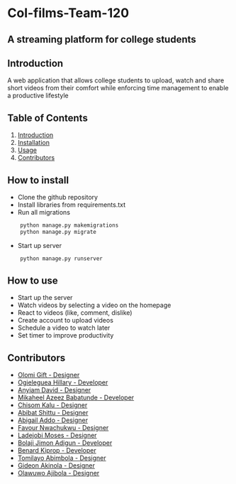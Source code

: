 # Col-films-Team-120

## A streaming platform for college students

## Introduction

A web application that allows college students to upload, watch and share short videos from their comfort while enforcing time management to enable a productive lifestyle

## Table of Contents

1. [Introduction](#introduction)
2. [Installation](#how-to-install)
3. [Usage](#how-to-use)
4. [Contributors](#contributors)

## How to install

- Clone the github repository
- Install libraries from requirements.txt
- Run all migrations

```python
    python manage.py makemigrations
    python manage.py migrate
```

- Start up server

```python
    python manage.py runserver
```

## How to use

- Start up the server
- Watch videos by selecting a video on the homepage
- React to videos (like, comment, dislike)
- Create account to upload videos
- Schedule a video to watch later
- Set timer to improve productivity

## Contributors

- [Olomi Gift - Designer](https://www.github.com/mehetabelgift)
- [Ogieleguea Hillary - Developer](https://www.github.com/hillarywebb-coder)
- [Anyiam David - Designer](https://www.github.com/dravidTML)
- [Mikaheel Azeez Babatunde - Developer](https://www.github.com/Olamide1992)
- [Chisom Kalu - Designer](https://www.github.com/olsomk's)
- [Abibat Shittu - Designer](https://www.github.com/abibatshittu)
- [Abigail Addo - Designer](https://www.github.com/bena83)
- [Favour Nwachukwu - Designer](https://www.github.com/billyfaychi)
- [Ladejobi Moses - Designer](https://www.github.com/mola71)
- [Bolaji Jimon Adigun - Developer](https://www.github.com/bolajiomo99)
- [Benard Kiprop - Developer](https://www.github.com/)
- [Tomilayo Abimbola - Designer](https://www.github.com/tomilayoA)
- [Gideon Akinola - Designer](https://www.github.com/blvckcoco)
- [Olawuwo Ajibola - Designer](https://www.github.com/lawuwoabeeb)

